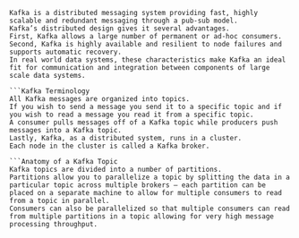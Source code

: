 ```What is Kafka?
Kafka is a distributed messaging system providing fast, highly scalable and redundant messaging through a pub-sub model. 
Kafka’s distributed design gives it several advantages. 
First, Kafka allows a large number of permanent or ad-hoc consumers. 
Second, Kafka is highly available and resilient to node failures and supports automatic recovery. 
In real world data systems, these characteristics make Kafka an ideal fit for communication and integration between components of large scale data systems.

```Kafka Terminology
All Kafka messages are organized into topics. 
If you wish to send a message you send it to a specific topic and if you wish to read a message you read it from a specific topic. 
A consumer pulls messages off of a Kafka topic while producers push messages into a Kafka topic.
Lastly, Kafka, as a distributed system, runs in a cluster. 
Each node in the cluster is called a Kafka broker.

```Anatomy of a Kafka Topic
Kafka topics are divided into a number of partitions. 
Partitions allow you to parallelize a topic by splitting the data in a particular topic across multiple brokers — each partition can be placed on a separate machine to allow for multiple consumers to read from a topic in parallel. 
Consumers can also be parallelized so that multiple consumers can read from multiple partitions in a topic allowing for very high message processing throughput.
